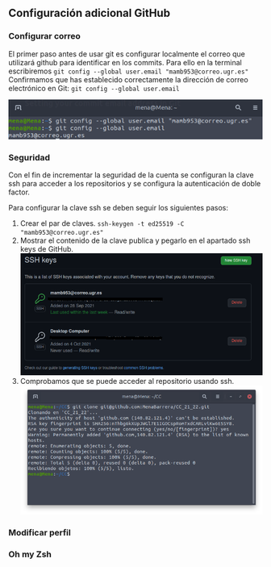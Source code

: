 ## Configuración adicional GitHub

### Configurar correo
El primer paso antes de usar git es configurar localmente el correo que utilizará github para identificar en los commits. Para ello en la terminal escribiremos
`git config --global user.email "mamb953@correo.ugr.es"` 
Confirmamos que has establecido correctamente la dirección de correo electrónico en Git:
`git config --global user.email` 

![img](https://github.com/MenaBarrera/CC_21_22/blob/main/documentacion/img/correo_git.png)
### Seguridad
Con el fin de incrementar la seguridad de la cuenta se configuran la clave ssh para acceder a los repositorios y se configura la autenticación de doble factor.

Para configurar la clave ssh se deben seguir los siguientes pasos:
1. Crear el par de claves. `ssh-keygen -t ed25519 -C "mamb953@correo.ugr.es" `
2. Mostrar el contenido de la clave publica y pegarlo en el apartado ssh keys de GitHub. ![img](https://github.com/MenaBarrera/CC_21_22/blob/main/documentacion/img/ssh_github.png)
3. Comprobamos que se puede acceder al repositorio usando ssh.
![img](https://raw.githubusercontent.com/MenaBarrera/CC_21_22/main/documentacion/img/clone%20ssh.png)

### Modificar perfil


### Oh my Zsh

